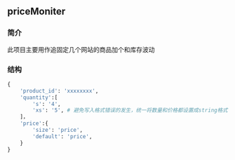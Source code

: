 ## priceMoniter

### 简介

此项目主要用作追固定几个网站的商品加个和库存波动

### 结构

```python
{
    'product_id': 'xxxxxxxx',
    'quantity':[
        's': '4',
        'xs': '5', # 避免写入格式错误的发生，统一将数量和价格都设置成string格式
    ]，
    'price':{
        'size': 'price',
        'default': 'price',
    }
}
```

